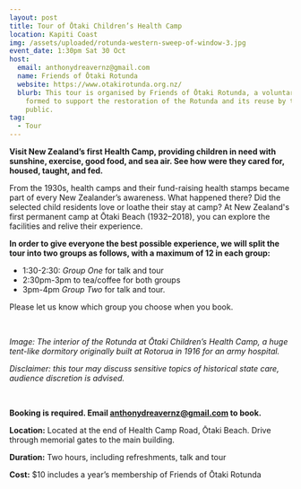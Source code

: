 ```yaml
---
layout: post
title: Tour of Ōtaki Children’s Health Camp
location: Kapiti Coast
img: /assets/uploaded/rotunda-western-sweep-of-window-3.jpg
event_date: 1:30pm Sat 30 Oct
host:
  email: anthonydreavernz@gmail.com
  name: Friends of Ōtaki Rotunda
  website: https://www.otakirotunda.org.nz/
  blurb: This tour is organised by Friends of Ōtaki Rotunda, a voluntary Trust
    formed to support the restoration of the Rotunda and its reuse by the
    public.
tag:
  - Tour
---
```

**Visit New Zealand’s first Health Camp, providing children in need with sunshine, exercise, good food, and sea air. See how were they cared for, housed, taught, and fed.**

From the 1930s, health camps and their fund-raising health stamps became part of every New Zealander’s awareness. What happened there? Did the selected child residents love or loathe their stay at camp? At New Zealand's first permanent camp at Ōtaki Beach (1932–2018), you can explore the facilities and relive their experience.

**In order to give everyone the best possible experience, we will split the tour into two groups as follows, with a maximum of 12 in each group:** 

* 1:30-2:30: *Group One* for talk and tour
* 2:30pm-3pm to tea/coffee for both groups 
* 3pm-4pm *Group Two* for talk and tour.

Please let us know which group you choose when you book.

  <br>

*Image: The interior of the Rotunda at Ōtaki Children’s Health Camp, a huge tent-like dormitory originally built at Rotorua in 1916 for an army hospital.*

*Disclaimer: this tour may discuss sensitive topics of historical state care, audience discretion is advised.*

<br>

**Booking is required. Email [anthonydreavernz@gmail.com](mailto:anthonydreavernz@gmail.com) to book.**

**Location:** Located at the end of Health Camp Road, Ōtaki Beach. Drive through memorial gates to the main building.

**Duration:** Two hours, including refreshments, talk and tour

**Cost:** $10 includes a year’s membership of Friends of Ōtaki Rotunda